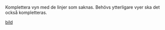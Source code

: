 Komplettera vyn med de linjer som saknas. Behövs ytterligare vyer ska det också kompletteras. 

[bild](https://github.com/darkraven92/ML1302/blob/master/Quizzes/Inlamningsuppgift%201%20-Handritning/Sida2_B.PNG)
